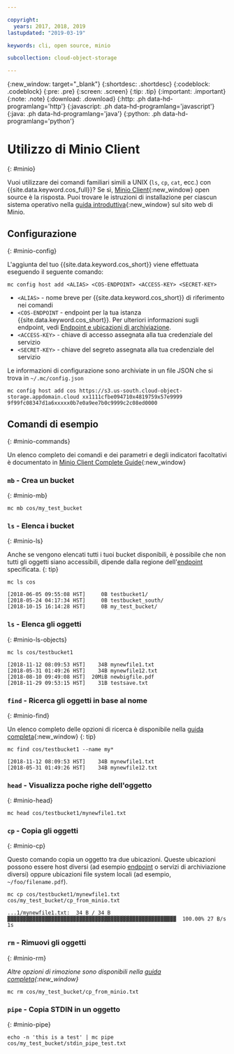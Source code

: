 ```yaml
---

copyright:
  years: 2017, 2018, 2019
lastupdated: "2019-03-19"

keywords: cli, open source, minio

subcollection: cloud-object-storage

---
```

{:new_window: target="_blank"}
{:shortdesc: .shortdesc}
{:codeblock: .codeblock}
{:pre: .pre}
{:screen: .screen}
{:tip: .tip}
{:important: .important}
{:note: .note}
{:download: .download} 
{:http: .ph data-hd-programlang='http'} 
{:javascript: .ph data-hd-programlang='javascript'} 
{:java: .ph data-hd-programlang='java'} 
{:python: .ph data-hd-programlang='python'}

# Utilizzo di Minio Client
{: #minio}

Vuoi utilizzare dei comandi familiari simili a UNIX (`ls`, `cp`, `cat`, ecc.) con {{site.data.keyword.cos_full}}? Se sì, [Minio Client](https://min.io/download#/linux){:new_window} open source è la risposta. Puoi trovare le istruzioni di installazione per ciascun sistema operativo nella [guida introduttiva](https://docs.min.io/docs/minio-client-quickstart-guide.html){:new_window} sul sito web di Minio.

## Configurazione
{: #minio-config}

L'aggiunta del tuo {{site.data.keyword.cos_short}} viene effettuata eseguendo il seguente comando: 

```
mc config host add <ALIAS> <COS-ENDPOINT> <ACCESS-KEY> <SECRET-KEY>
```

* `<ALIAS>` - nome breve per {{site.data.keyword.cos_short}} di riferimento nei comandi
* `<COS-ENDPOINT` - endpoint per la tua istanza {{site.data.keyword.cos_short}}. Per ulteriori informazioni sugli endpoint, vedi [Endpoint e ubicazioni di archiviazione](/docs/services/cloud-object-storage?topic=cloud-object-storage-endpoints#endpoints). 
* `<ACCESS-KEY>` - chiave di accesso assegnata alla tua credenziale del servizio
* `<SECRET-KEY>` - chiave del segreto assegnata alla tua credenziale del servizio

Le informazioni di configurazione sono archiviate in un file JSON che si trova in `~/.mc/config.json`

```
mc config host add cos https://s3.us-south.cloud-object-storage.appdomain.cloud xx1111cfbe094710x4819759x57e9999 9f99fc08347d1a6xxxxx0b7e0a9ee7b0c9999c2c08ed0000
```

## Comandi di esempio
{: #minio-commands}

Un elenco completo dei comandi e dei parametri e degli indicatori facoltativi è documentato in [Minio Client Complete Guide](https://docs.min.io/docs/minio-client-complete-guide){:new_window}

### `mb` - Crea un bucket
{: #minio-mb}

```
mc mb cos/my_test_bucket
```

### `ls` - Elenca i bucket
{: #minio-ls}

Anche se vengono elencati tutti i tuoi bucket disponibili, è possibile che non tutti gli oggetti siano accessibili, dipende dalla regione dell'[endpoint](/docs/services/cloud-object-storage?topic=cloud-object-storage-endpoints#endpoints) specificata.
{: tip}

```
mc ls cos
```

```
[2018-06-05 09:55:08 HST]     0B testbucket1/
[2018-05-24 04:17:34 HST]     0B testbucket_south/
[2018-10-15 16:14:28 HST]     0B my_test_bucket/
```


### `ls` - Elenca gli oggetti
{: #minio-ls-objects}

```
mc ls cos/testbucket1
```

```
[2018-11-12 08:09:53 HST]    34B mynewfile1.txt
[2018-05-31 01:49:26 HST]    34B mynewfile12.txt
[2018-08-10 09:49:08 HST]  20MiB newbigfile.pdf
[2018-11-29 09:53:15 HST]    31B testsave.txt
```

### `find` - Ricerca gli oggetti in base al nome
{: #minio-find}

Un elenco completo delle opzioni di ricerca è disponibile nella [guida completa](https://docs.min.io/docs/minio-client-complete-guide#find){:new_window}
{: tip}

```
mc find cos/testbucket1 --name my*
```

```
[2018-11-12 08:09:53 HST]    34B mynewfile1.txt
[2018-05-31 01:49:26 HST]    34B mynewfile12.txt
```

### `head` - Visualizza poche righe dell'oggetto
{: #minio-head}

```
mc head cos/testbucket1/mynewfile1.txt
```

### `cp` - Copia gli oggetti
{: #minio-cp}

Questo comando copia un oggetto tra due ubicazioni. Queste ubicazioni possono essere host diversi (ad esempio [endpoint](/docs/services/cloud-object-storage?topic=cloud-object-storage-endpoints#endpoints) o servizi di archiviazione diversi) oppure ubicazioni file system locali (ad esempio, `~/foo/filename.pdf`).
```
mc cp cos/testbucket1/mynewfile1.txt cos/my_test_bucket/cp_from_minio.txt
```

```
...1/mynewfile1.txt:  34 B / 34 B  ▓▓▓▓▓▓▓▓▓▓▓▓▓▓▓▓▓▓▓▓▓▓▓▓▓▓▓▓▓▓▓▓▓▓▓▓▓▓▓▓▓▓▓▓▓▓▓▓▓▓▓▓▓▓  100.00% 27 B/s 1s
```

### `rm` - Rimuovi gli oggetti
{: #minio-rm}

*Altre opzioni di rimozione sono disponibili nella [guida completa](https://docs.min.io/docs/minio-client-complete-guide#rm){:new_window}*

```
mc rm cos/my_test_bucket/cp_from_minio.txt
```

### `pipe` - Copia STDIN in un oggetto
{: #minio-pipe}

```
echo -n 'this is a test' | mc pipe cos/my_test_bucket/stdin_pipe_test.txt
```

